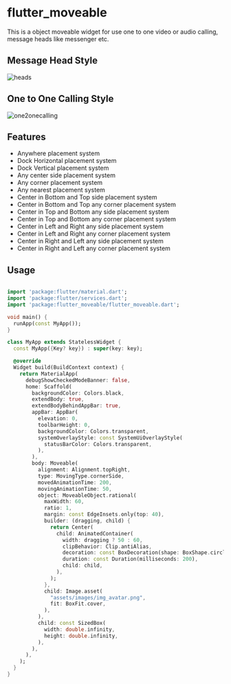 # flutter_moveable
This is a object moveable widget for use one to one video or audio calling, message heads like messenger etc.

## Message Head Style
![heads](https://github.com/Mohiuddin655-ORG/flutter_moveable/assets/71176567/ed59669f-416d-4b4b-9baf-57ea0e919120)

## One to One Calling Style
![one2onecalling](https://github.com/Mohiuddin655-ORG/flutter_moveable/assets/71176567/e432b5ed-16ac-44c9-9e88-93e127100bad)

## Features
* Anywhere placement system
* Dock Horizontal placement system
* Dock Vertical placement system
* Any center side placement system
* Any corner placement system
* Any nearest placement system
* Center in Bottom and Top side placement system
* Center in Bottom and Top any corner placement system
* Center in Top and Bottom any side placement system
* Center in Top and Bottom any corner placement system
* Center in Left and Right any side placement system
* Center in Left and Right any corner placement system
* Center in Right and Left any side placement system
* Center in Right and Left any corner placement system

## Usage

```dart

import 'package:flutter/material.dart';
import 'package:flutter/services.dart';
import 'package:flutter_moveable/flutter_moveable.dart';

void main() {
  runApp(const MyApp());
}

class MyApp extends StatelessWidget {
  const MyApp({Key? key}) : super(key: key);

  @override
  Widget build(BuildContext context) {
    return MaterialApp(
      debugShowCheckedModeBanner: false,
      home: Scaffold(
        backgroundColor: Colors.black,
        extendBody: true,
        extendBodyBehindAppBar: true,
        appBar: AppBar(
          elevation: 0,
          toolbarHeight: 0,
          backgroundColor: Colors.transparent,
          systemOverlayStyle: const SystemUiOverlayStyle(
            statusBarColor: Colors.transparent,
          ),
        ),
        body: Moveable(
          alignment: Alignment.topRight,
          type: MovingType.cornerSide,
          movedAnimationTime: 200,
          movingAnimationTime: 50,
          object: MoveableObject.rational(
            maxWidth: 60,
            ratio: 1,
            margin: const EdgeInsets.only(top: 40),
            builder: (dragging, child) {
              return Center(
                child: AnimatedContainer(
                  width: dragging ? 50 : 60,
                  clipBehavior: Clip.antiAlias,
                  decoration: const BoxDecoration(shape: BoxShape.circle),
                  duration: const Duration(milliseconds: 200),
                  child: child,
                ),
              );
            },
            child: Image.asset(
              "assets/images/img_avatar.png",
              fit: BoxFit.cover,
            ),
          ),
          child: const SizedBox(
            width: double.infinity,
            height: double.infinity,
          ),
        ),
      ),
    );
  }
}


```


